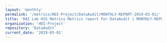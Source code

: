 ```yaml
---
layout: 'monthly'
permalink: '/metrics/HDI-Project/DataAudit/MONTHLY-REPORT-2019-03-01/'
title: 'DAI Lab OSS Metrics Metrics report for DataAudit | MONTHLY-REPORT-2019-03-01'
organization: 'HDI-Project'
repository: 'DataAudit'
current_date: '2019-03-01'
---
```

